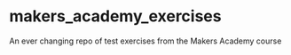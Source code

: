 makers_academy_exercises
========================

An ever changing repo of test exercises from the Makers Academy course
